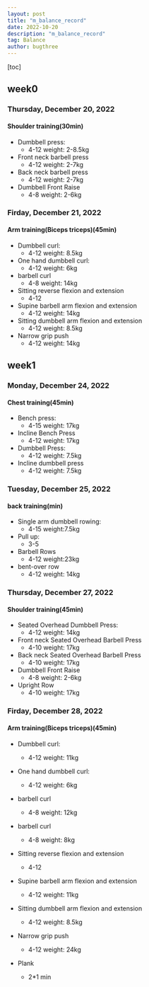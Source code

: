 ```yaml
---
layout: post
title: "m_balance_record"
date: 2022-10-20
description: "m_balance_record"
tag: Balance
author: bugthree
---
```


[toc]

## week0
### Thursday, December 20, 2022
#### Shoulder training(30min)
- Dumbbell press:
  - 4-12 weight: 2-8.5kg
- Front neck barbell press 
  - 4-12 weight: 2-7kg
- Back neck barbell press 
  - 4-12 weight: 2-7kg
- Dumbbell Front Raise
  - 4-8 weight: 2-6kg

### Firday, December 21, 2022
#### Arm training(Biceps triceps)(45min)
- Dumbbell curl:
  - 4-12 weight: 8.5kg
- One hand dumbbell curl:
  - 4-12 weight: 6kg
- barbell curl
  - 4-8 weight: 14kg
- Sitting reverse flexion and extension
  - 4-12
- Supine barbell arm flexion and extension
  - 4-12 weight: 14kg
- Sitting dumbbell arm flexion and extension
  - 4-12 weight: 8.5kg
- Narrow grip push
  - 4-12 weight: 14kg

## week1
### Monday, December 24, 2022
#### Chest training(45min)
- Bench press:
  - 4-15 weight: 17kg
- Incline Bench Press
  - 4-12 weight: 17kg
- Dumbbell Press:
  - 4-12 weight: 7.5kg
- Incline dumbbell press
  - 4-12 weight: 7.5kg

### Tuesday, December 25, 2022
#### back training(min)
- Single arm dumbbell rowing:
  - 4-15 weight:7.5kg
- Pull up:
  - 3-5
- Barbell Rows
  - 4-12 weight:23kg
- bent-over row
  - 4-12 weight: 14kg

### Thursday, December 27, 2022
#### Shoulder training(45min)
- Seated Overhead Dumbbell Press:
  - 4-12 weight: 14kg
- Front neck Seated Overhead Barbell Press 
  - 4-10 weight: 17kg
- Back neck Seated Overhead Barbell Press 
  - 4-10 weight: 17kg
- Dumbbell Front Raise
  - 4-8 weight: 2-6kg
- Upright Row
  - 4-10 weight: 17kg

### Firday, December 28, 2022
#### Arm training(Biceps triceps)(45min)
- Dumbbell curl:
  - 4-12 weight: 11kg
- One hand dumbbell curl:
  - 4-12 weight: 6kg
- barbell curl
  - 4-8 weight: 12kg
- barbell curl
  - 4-8 weight: 8kg

- Sitting reverse flexion and extension
  - 4-12
- Supine barbell arm flexion and extension
  - 4-12 weight: 11kg
- Sitting dumbbell arm flexion and extension
  - 4-12 weight: 8.5kg
- Narrow grip push
  - 4-12 weight: 24kg

- Plank
  - 2*1 min